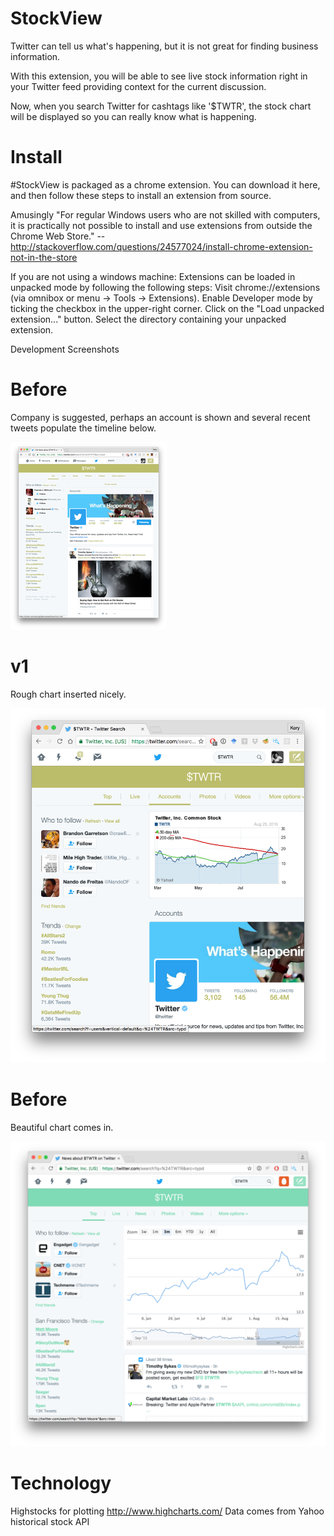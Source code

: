 # StockView
Twitter can tell us what's happening, but it is not great for finding business information.

With this extension, you will be able to see live stock information right in your Twitter feed providing context for the current discussion.

Now, when you search Twitter for cashtags like '$TWTR', the stock chart will be displayed so you can really know what is happening.

# Install

\#StockView is packaged as a chrome extension. You can download it here, and then follow these steps to install an extension from source.

Amusingly "For regular Windows users who are not skilled with computers, it is practically not possible to install and use extensions from outside the Chrome Web Store." -- http://stackoverflow.com/questions/24577024/install-chrome-extension-not-in-the-store

If you are not using a windows machine: 
Extensions can be loaded in unpacked mode by following the following steps:
Visit chrome://extensions (via omnibox or menu -> Tools -> Extensions).
Enable Developer mode by ticking the checkbox in the upper-right corner.
Click on the "Load unpacked extension..." button.
Select the directory containing your unpacked extension.

Development Screenshots

Before
==========
Company is suggested, perhaps an account is shown and several recent tweets populate the timeline below.

![before picture](app/images/before.png)

v1
==========
Rough chart inserted nicely.

![v1 picture](app/images/v1.png)

Before
==========
Beautiful chart comes in.

![v3 picture](app/images/v3.png)

# Technology 

Highstocks for plotting http://www.highcharts.com/
Data comes from Yahoo historical stock API
